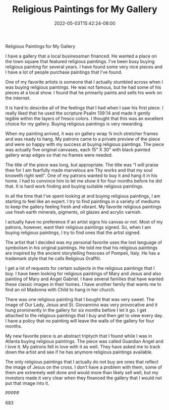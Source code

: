 ﻿---
title: "Religious Paintings for My Gallery"
date: 2022-05-03T15:42:24-08:00
description: "Buying Paintings Tips for Web Success"
featured_image: "/images/Buying Paintings.jpg"
tags: ["Buying Paintings"]
---

Religious Paintings for My Gallery

I have a gallery that a local businessman financed.  He wanted a place on the town square that featured religious paintings.  I’ve been busy buying religious painting for several years.  I have found some very nice pieces and I have a lot of people purchase paintings that I’ve found.

One of my favorite artists is someone that I actually stumbled across when I was buying religious paintings.  He was not famous, but he had some of his pieces at a local show.  I found that he primarily paints and sells his work on the internet.

It is hard to describe all of the feelings that I had when I saw his first piece.  I really liked that he used the scripture Psalm 139:14 and made it gently legible within the layers of fresco colors.  I thought that this was an excellent choice for my gallery.  Buying religious paintings is very rewarding.

When my painting arrived, it was on gallery wrap ¾ inch stretcher frames and was ready to hang.  My patrons came to a private preview of the piece and were so happy with my success at buying religious paintings.  The piece was actually five original canvases, each 15” X 30” with black painted gallery wrap edges so that no frames were needed.

The title of the piece was long, but appropriate.  The title was “I will praise thee for I am fearfully made marvelous are Thy works and that my soul knoweth right well”.  One of my patrons wanted to buy it and hang it in his home.  I had to convince him to let me show it for four months before he did that.  It is hard work finding and buying suitable religious paintings.

In all the time that I’ve spent looking at and buying religious paintings, I am starting to feel like an expert.  I try to find paintings in a variety of mediums to keep the gallery feeling fresh and vibrant.  My favorite religious paintings use fresh earth minerals, pigments, oil glazes and acrylic varnish.

I actually have no preference if an artist signs his canvas or not.  Most of my patrons, however, want their religious paintings signed.  So, when I am buying religious paintings, I try to find ones that the artist signed.

The artist that I decided was my personal favorite uses the lost language of symbolism in his original paintings.  He told me that his religious paintings are inspired by the ancient storytelling frescoes of Pompeii, Italy.  He has a trademark style that he calls Religious Graffiti.  

I get a lot of requests for certain subjects in the religious paintings that I buy.  I have been looking for religious paintings of Mary and Jesus and also painting of Mary and Angel Gabriel.  I have several families that have wanted these classic images in their homes.  I have another family that wants me to find an oil Madonna with Child to hang in her church.

There was one religious painting that I bought that was very sweet.  The image of Our Lady, Jesus and St. Giovannino was very provocative and it hung prominently in the gallery for six months before I let it go.  I get attached to the religious paintings that I buy and then get to view every day.  I have a policy that no painting will leave the walls of the gallery for four months.

My new favorite piece is an abstract triptych that I found while I was in Atlanta buying religious paintings.  The piece was called Guardian Angel and I love it.  My patrons fell in love with it as well.  They have asked me to track down the artist and see if he has anymore religious paintings available.

The only religious paintings that I actually do not buy are ones that reflect the image of Jesus on the cross.  I don’t have a problem with them, some of them are extremely well done and would more than likely sell well, but my investors made it very clear when they financed the gallery that I would not put that image into it.

PPPPP

683

